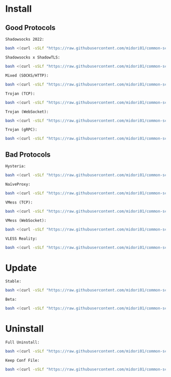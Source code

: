 # Install
## Good Protocols
`Shadowsocks 2022:`
```bash
bash <(curl -sSLf "https://raw.githubusercontent.com/midori01/common-scripts/main/sing-box/install.sh") ss
```
`Shadowsocks x ShadowTLS:`
```bash
bash <(curl -sSLf "https://raw.githubusercontent.com/midori01/common-scripts/main/sing-box/install.sh") stls
```
`Mixed (SOCKS/HTTP):`
```bash
bash <(curl -sSLf "https://raw.githubusercontent.com/midori01/common-scripts/main/sing-box/install.sh") mix
```
`Trojan (TCP):`
```bash
bash <(curl -sSLf "https://raw.githubusercontent.com/midori01/common-scripts/main/sing-box/install.sh") trojan
```
`Trojan (WebSocket):`
```bash
bash <(curl -sSLf "https://raw.githubusercontent.com/midori01/common-scripts/main/sing-box/install.sh") trojan-ws
```
`Trojan (gRPC):`
```bash
bash <(curl -sSLf "https://raw.githubusercontent.com/midori01/common-scripts/main/sing-box/install.sh") trojan-grpc
```
## Bad Protocols
`Hysteria:`
```bash
bash <(curl -sSLf "https://raw.githubusercontent.com/midori01/common-scripts/main/sing-box/install.sh") hy
```
`NaïveProxy:`
```bash
bash <(curl -sSLf "https://raw.githubusercontent.com/midori01/common-scripts/main/sing-box/install.sh") naive
```
`VMess (TCP):`
```bash
bash <(curl -sSLf "https://raw.githubusercontent.com/midori01/common-scripts/main/sing-box/install.sh") vmess
```
`VMess (WebSocket):`
```bash
bash <(curl -sSLf "https://raw.githubusercontent.com/midori01/common-scripts/main/sing-box/install.sh") vmess-ws
```
`VLESS Reality:`
```bash
bash <(curl -sSLf "https://raw.githubusercontent.com/midori01/common-scripts/main/sing-box/install.sh") vless
```

# Update
`Stable:`
```bash
bash <(curl -sSLf "https://raw.githubusercontent.com/midori01/common-scripts/main/sing-box/install.sh") update
```
`Beta:`
```bash
bash <(curl -sSLf "https://raw.githubusercontent.com/midori01/common-scripts/main/sing-box/install.sh") update-beta
```

# Uninstall
`Full Uninstall:`
```bash
bash <(curl -sSLf "https://raw.githubusercontent.com/midori01/common-scripts/main/sing-box/install.sh") uninstall
```
`Keep Conf File:`
```bash
bash <(curl -sSLf "https://raw.githubusercontent.com/midori01/common-scripts/main/sing-box/install.sh") uninstall-keep
```
